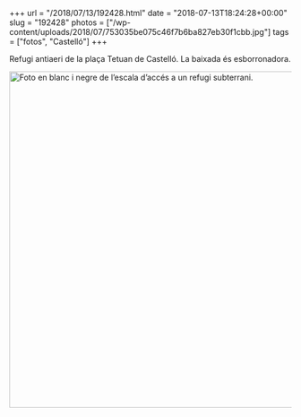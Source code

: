 +++
url = "/2018/07/13/192428.html"
date = "2018-07-13T18:24:28+00:00"
slug = "192428"
photos = ["/wp-content/uploads/2018/07/753035be075c46f7b6ba827eb30f1cbb.jpg"]
tags = ["fotos", "Castelló"]
+++

Refugi antiaeri de la plaça Tetuan de Castelló. La baixada és esborronadora.

<img src="/wp-content/uploads/2018/07/753035be075c46f7b6ba827eb30f1cbb.jpg" width="600" height="600" alt="Foto en blanc i negre de l’escala d’accés a un refugi subterrani.">
